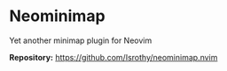 # Neominimap

Yet another minimap plugin for Neovim

**Repository:** <https://github.com/Isrothy/neominimap.nvim>
